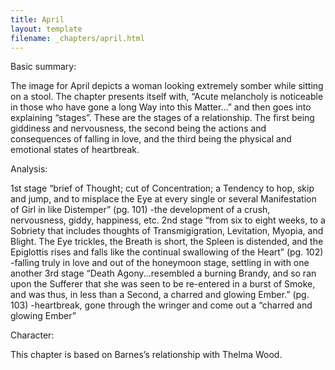 ```yaml
---
title: April
layout: template
filename: _chapters/april.html
---
```


Basic summary:

The image for April depicts a woman looking extremely somber while sitting on a stool. The chapter presents itself with, “Acute melancholy is noticeable in those who have gone a long Way into this Matter…” and then goes into explaining “stages”. These are the stages of a relationship. The first being giddiness and nervousness, the second being the actions and consequences of falling in love, and the third being the physical and emotional states of heartbreak. 

Analysis: 

1st stage “brief of Thought; cut of Concentration; a Tendency to hop, skip and jump, and to misplace the Eye at every single or several Manifestation of Girl in like Distemper” (pg. 101) -the development of a crush, nervousness, giddy, happiness, etc. 
2nd stage “from six to eight weeks, to a Sobriety that includes thoughts of Transmigigration, Levitation, Myopia, and Blight. The Eye trickles, the Breath is short, the Spleen is distended, and the Epiglottis rises and falls like the continual swallowing of the Heart” (pg. 102) -falling truly in love and out of the honeymoon stage, settling in with one another
3rd stage “Death Agony...resembled a burning Brandy, and so ran upon the Sufferer that she was seen to be re-entered in a burst of Smoke, and was thus, in less than a Second, a charred and glowing Ember.” (pg. 103) -heartbreak, gone through the wringer and come out a “charred and glowing Ember”

Character:

This chapter is based on Barnes’s relationship with Thelma Wood.
